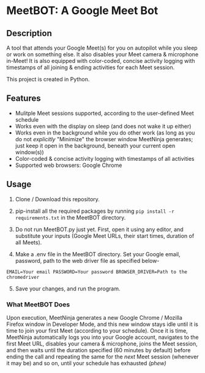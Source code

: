 # MeetBOT: A Google Meet Bot

## Description
A tool that attends your Google Meet(s) for you on autopilot while you sleep or work on something else. It also disables your Meet camera & microphone in-Meet! It is also equipped with color-coded, concise activity logging with timestamps of all joining & ending activities for each Meet session.

This project is created in Python.

## Features
- Mulitple Meet sessions supported, according to the user-defined Meet schedule
- Works even with the display on sleep (and does not wake it up either)
- Works even in the background while you do other work (as long as you do not *explicitly* "Minimize" the browser window MeetNinja generates; just keep it open in the background, beneath your current open window(s))
- Color-coded & concise activity logging with timestamps of all activities
- Supported web browsers: Google Chrome

## Usage
1. Clone / Download this repository.

2. pip-install all the required packages by running `pip install -r requirements.txt` in the MeetBOT directory.

3. Do not run MeetBOT.py just yet. First, open it using any editor, and substitute your inputs (Google Meet URLs, their start times, duration of all Meets). 

4. Make a .env file in the MeetBOT directory. Set your Google email, password, path to the web driver file as specified below-

`EMAIL=Your email
PASSWORD=Your password
BROWSER_DRIVER=Path to the chromedriver
`

5. Save your changes, and run the program.

### What MeetBOT Does
Upon execution, MeetNinja generates a new Google Chrome / Mozilla Firefox window in Developer Mode, and this new window stays idle until it is time to join your first Meet (according to your schedule). Once it is time, MeetNinja automatically logs you into your Google account, navigates to the first Meet URL, disables your camera & microphone, joins the Meet session, and then waits until the duration specified (60 minutes by default) before ending the call and repeating the same for the *next* Meet session (whenever it may be) and so on, until your schedule has exhausted *(phew)*